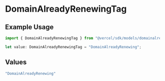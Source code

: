 # DomainAlreadyRenewingTag

## Example Usage

```typescript
import { DomainAlreadyRenewingTag } from "@vercel/sdk/models/domainalreadyrenewing.js";

let value: DomainAlreadyRenewingTag = "DomainAlreadyRenewing";
```

## Values

```typescript
"DomainAlreadyRenewing"
```